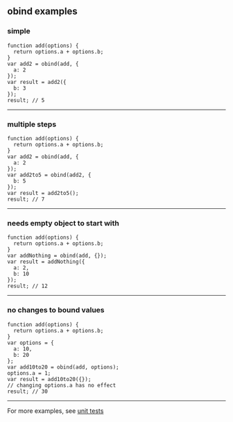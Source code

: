 ## obind examples

### simple

    function add(options) {
      return options.a + options.b;
    }
    var add2 = obind(add, {
      a: 2
    });
    var result = add2({
      b: 3
    });
    result; // 5

---

### multiple steps

    function add(options) {
      return options.a + options.b;
    }
    var add2 = obind(add, {
      a: 2
    });
    var add2to5 = obind(add2, {
      b: 5
    });
    var result = add2to5();
    result; // 7

---

### needs empty object to start with

    function add(options) {
      return options.a + options.b;
    }
    var addNothing = obind(add, {});
    var result = addNothing({
      a: 2,
      b: 10
    });
    result; // 12

---

### no changes to bound values

    function add(options) {
      return options.a + options.b;
    }
    var options = {
      a: 10,
      b: 20
    };
    var add10to20 = obind(add, options);
    options.a = 1;
    var result = add10to20({});
    // changing options.a has no effect
    result; // 30

---

For more examples, see [unit tests](test/spec.js)